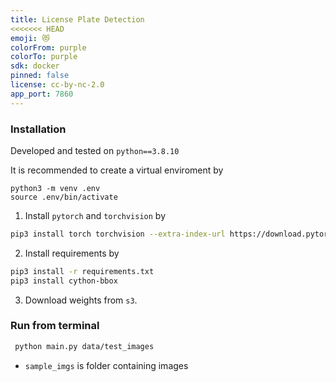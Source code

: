 ```yaml
---
title: License Plate Detection
<<<<<<< HEAD
emoji: 😻
colorFrom: purple
colorTo: purple
sdk: docker
pinned: false
license: cc-by-nc-2.0
app_port: 7860
---
```


### Installation
Developed and tested on `python==3.8.10`

It is recommended to create a virtual enviroment by
```
python3 -m venv .env
source .env/bin/activate
```
1. Install `pytorch` and `torchvision` by
```bash
pip3 install torch torchvision --extra-index-url https://download.pytorch.org/whl/cu113
```
2. Install requirements by
```bash
pip3 install -r requirements.txt
pip3 install cython-bbox
```
3. Download weights from `s3`.

### Run from terminal
```bash
 python main.py data/test_images
```
- `sample_imgs` is folder containing images
